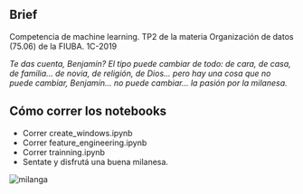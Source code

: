 
## Brief
Competencia de machine learning. TP2 de la materia Organización de datos (75.06) de la FIUBA. 1C-2019

_Te das cuenta, Benjamín? El tipo puede cambiar de todo: de cara, de casa, de familia... de novia, de religión, de Dios... pero hay una cosa que no puede cambiar, Benjamín... no puede cambiar... la pasión por la milanesa._

## Cómo correr los notebooks
- Correr create_windows.ipynb
- Correr feature_engineering.ipynb
- Correr trainning.ipynb
- Sentate y disfrutá una buena milanesa.

![milanga](https://i.imgur.com/pwX9cZV.png)
